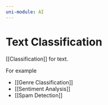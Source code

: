 ```yaml
---
uni-module: AI
---
```

# Text Classification

[[Classification]] for text.

For example 
- [[Genre Classification]]
- [[Sentiment Analysis]]
- [[Spam Detection]]



